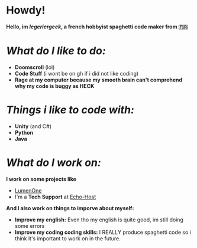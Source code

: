 # Howdy!

**Hello, im *legeriergeek*, a french hobbyist spaghetti code maker from 🇫🇷**

# *What do I like to do:*

- **Doomscroll** (lol)
- **Code Stuff** (i wont be on gh if i did not like coding)
- **Rage at my computer because my smooth brain can't comprehend why my code is buggy as HECK**

# *Things i like to code with:*

- **Unity** (and C#)
- **Python**
- **Java**

# *What do I work on:*

**I work on some projects like**
- [LumenOne](https://github.com/lumenlabss/lumenone)
- I'm a **Tech Support** at [Echo-Host](https://echo-host.net)

**And I also work on things to imporve about myself:**

- **Improve my english:** Even tho my english is quite good, im still doing some errors
- **Improve my coding coding skills:** I REALLY  produce spaghetti code so i think it's important to work on in the future.
